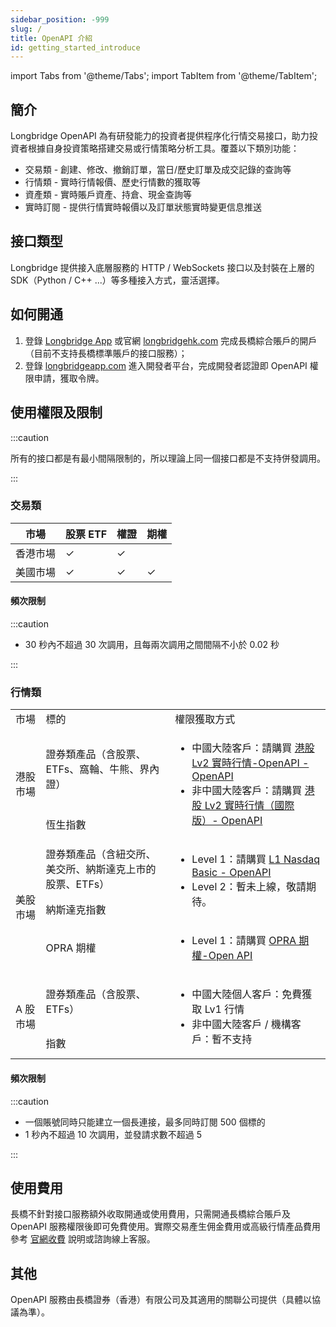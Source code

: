 ```yaml
---
sidebar_position: -999
slug: /
title: OpenAPI 介紹
id: getting_started_introduce
---
```


import Tabs from '@theme/Tabs';
import TabItem from '@theme/TabItem';

## 簡介

Longbridge OpenAPI 為有研發能力的投資者提供程序化行情交易接口，助力投資者根據自身投資策略搭建交易或行情策略分析工具。覆蓋以下類別功能：

- 交易類 - 創建、修改、撤銷訂單，當日/歷史訂單及成交記錄的查詢等
- 行情類 - 實時行情報價、歷史行情數的獲取等
- 資產類 - 實時賬戶資產、持倉、現金查詢等
- 實時訂閱 - 提供行情實時報價以及訂單狀態實時變更信息推送

## 接口類型

Longbridge 提供接入底層服務的 HTTP / WebSockets 接口以及封裝在上層的 SDK（Python / C++ ...）等多種接入方式，靈活選擇。

## 如何開通

1. 登錄 [Longbridge App](https://longbridgeapp.com/download) 或官網 [longbridgehk.com](https://longbridge.hk) 完成長橋綜合賬戶的開戶（目前不支持長橋標準賬戶的接口服務）；
2. 登錄 [longbridgeapp.com](https://longbridgeapp.com) 進入開發者平台，完成開發者認證即 OpenAPI 權限申請，獲取令牌。

## 使用權限及限制

:::caution

所有的接口都是有最小間隔限制的，所以理論上同一個接口都是不支持併發調用。

:::

### 交易類

| 市場     | 股票 ETF | 權證 | 期權 |
| -------- | -------- | ---- | ---- |
| 香港市場 | ✓        | ✓    |      |
| 美國市場 | ✓        | ✓    | ✓    |

#### 頻次限制

:::caution

- 30 秒內不超過 30 次調用，且每兩次調用之間間隔不小於 0.02 秒

:::

### 行情類

<table>
    <tr>
        <td>市場</td>
        <td>標的</td>
        <td>權限獲取方式</td>
    </tr>
    <tr>
        <td rowspan="2">港股市場</td>
        <td>證券類產品（含股票、ETFs、窩輪、牛熊、界內證）</td>
        <td rowspan="2">
            <ul>
            <li>中國大陸客戶：請購買 <a href="https://activity.lbkrs.com/spa/mall?market=HK">港股 Lv2 實時行情-OpenAPI - OpenAPI</a></li>
            <li>非中國大陸客戶：請購買 <a href="https://activity.lbkrs.com/spa/mall?market=HK">港股 Lv2 實時行情（國際版）- OpenAPI</a></li>
            </ul>
        </td>
    </tr>
    <tr>
        <td>恆生指數</td>
    </tr>
    <tr>
        <td rowspan="3">美股市場</td>
        <td>證券類產品（含紐交所、美交所、納斯達克上市的股票、ETFs）</td>
        <td rowspan="2">
            <ul>
            <li>Level 1：請購買 <a href="https://activity.lbkrs.com/spa/mall?market=US">L1 Nasdaq Basic - OpenAPI</a></li>
            <li>Level 2：暫未上線，敬請期待。 </li>
            </ul>
        </td>
    </tr>
    <tr>
        <td>納斯達克指數</td>
    </tr>
    <tr>
        <td>OPRA 期權</td>
        <td>
            <ul>
            <li>Level 1：請購買 <a href="https://activity.lbkrs.com/spa/mall?market=US">OPRA 期權-Open API</a></li>
            </ul>
        </td>
    </tr>
    <tr>
        <td rowspan="2">A 股市場</td>
        <td>證券類產品（含股票、ETFs）</td>
        <td rowspan="2">
        <ul>
            <li>中國大陸個人客戶：免費獲取 Lv1 行情</li>
            <li>非中國大陸客戶 / 機構客戶：暫不支持</li>
        </ul>
        </td>
    </tr>
    <tr>
        <td>指數</td>
    </tr>
</table>

#### 頻次限制

:::caution

- 一個賬號同時只能建立一個長連接，最多同時訂閱 500 個標的
- 1 秒內不超過 10 次調用，並發請求數不超過 5

:::

## 使用費用

長橋不針對接口服務額外收取開通或使用費用，只需開通長橋綜合賬戶及 OpenAPI 服務權限後即可免費使用。實際交易產生佣金費用或高級行情產品費用參考 [官網收費](https://longbridge.hk/rate) 說明或諮詢線上客服。

## 其他

OpenAPI 服務由長橋證券（香港）有限公司及其適用的關聯公司提供（具體以協議為準）。
